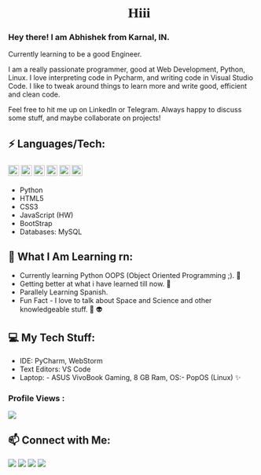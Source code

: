 <h1 align="Center" style="font-family: 'JetBrains Mono'"> 👋 Hiii </h1>
<h3>Hey there! I am Abhishek from Karnal, IN.</h3>
Currently learning to be a good Engineer.

I am a really passionate programmer, good at Web Development, Python, Linux. I love interpreting code in Pycharm, and writing code in Visual Studio Code. I like to tweak around things to learn more and write good, efficient and clean code.

Feel free to hit me up on LinkedIn or Telegram. Always happy to discuss some stuff, and maybe collaborate on projects!


## ⚡ Languages/Tech:
<h3>
<img src = "https://cdn3.iconfinder.com/data/icons/logos-and-brands-adobe/512/267_Python-512.png" width = "22">
<img src = "https://cdn.iconscout.com/icon/free/png-256/html5-40-1175193.png" width = "22">
<img src = "https://cdn4.iconfinder.com/data/icons/social-media-logos-6/512/121-css3-512.png" width = "22">
<img src = "https://upload.wikimedia.org/wikipedia/commons/thumb/9/99/Unofficial_JavaScript_logo_2.svg/1024px-Unofficial_JavaScript_logo_2.svg.png" width = "22">
<img src = "https://cdn.iconscout.com/icon/free/png-256/bootstrap-226077.png" width = "22">
<img src = "https://i2.wp.com/blogs.perficient.com/files/2015/09/Azure-SQL-Database.png?fit=512%2C512&ssl=1" width = "22">
</h3>

 - Python 
 - HTML5 
 - CSS3 
 - JavaScript (HW) 
 - BootStrap    
 - Databases: MySQL      

##  👀 What I Am Learning rn:

- Currently learning Python OOPS (Object Oriented Programming ;). 🧠
- Getting better at what i have learned till now. 🧠
- Parallely Learning Spanish.
- Fun Fact - I love to talk about Space and Science and other knowledgeable stuff. 🌌 👽


##  💻 My Tech Stuff:

 - IDE: PyCharm, WebStorm
 - Text Editors: VS Code
 - Laptop:
			- ASUS VivoBook Gaming, 8 GB Ram, OS:- PopOS (Linux) ✨
			
 ### Profile Views :<br>
 
  <img src="https://profile-counter.glitch.me/itsabhisekv/count.svg" />

## 📫  Connect with Me:

 <a href="https://www.linkedin.com/in/abhishek-verma-23993a1b7/"><img src="https://img.shields.io/badge/Abhishek Verma-%230077B5.svg?&style=for-the-badge&logo=linkedin&logoColor=white" ></a> 
 <a href="https://www.twitter.com/dudewithdimple"><img src="https://img.shields.io/badge/Abhishek Verma-%230077B5.svg?&style=for-the-badge&logo=Twitter&logoColor=white" ></a> 
 <a href="mailto:webmaster@example.com"><img src="https://img.shields.io/badge/abhishekverma7t@gmail.com-%23D14836.svg?&style=for-the-badge&logo=gmail&logoColor=white"></a>
 <a  href="https://www.instagram.com/dudewithdimple"><img src="https://img.shields.io/badge/@dudewithdimple_-%23E4405F.svg?&style=for-the-badge&logo=instagram&logoColor=white"></a>
 

 
